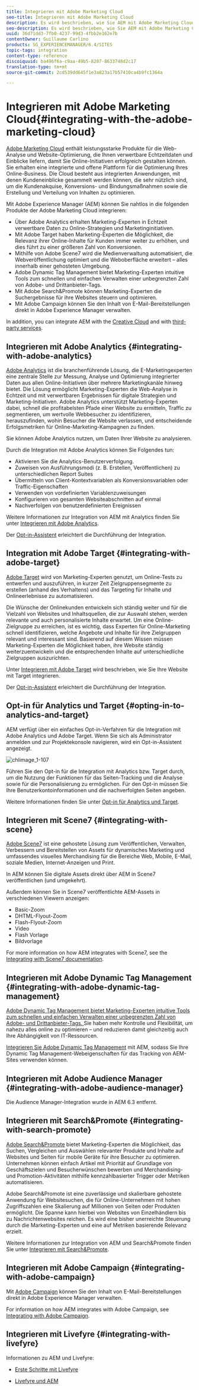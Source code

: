 ```yaml
---
title: Integrieren mit Adobe Marketing Cloud
seo-title: Integrieren mit Adobe Marketing Cloud
description: Es wird beschrieben, wie Sie AEM mit Adobe Marketing Cloud integrieren.
seo-description: Es wird beschrieben, wie Sie AEM mit Adobe Marketing Cloud integrieren.
uuid: 36d71dd3-7fb0-4237-99d3-4fbb2e162e7b
contentOwner: Guillaume Carlino
products: SG_EXPERIENCEMANAGER/6.4/SITES
topic-tags: integration
content-type: reference
discoiquuid: ba496f6a-c9aa-49b5-8207-8633748d2c17
translation-type: tm+mt
source-git-commit: 2cd539dd645f1e3a823a17b57410ca4b9fc1364a

---
```



# Integrieren mit Adobe Marketing Cloud{#integrating-with-the-adobe-marketing-cloud}

[Adobe Marketing Cloud](https://www.adobe.com/solutions/digital-marketing.html) enthält leistungsstarke Produkte für die Web-Analyse und Website-Optimierung, die Ihnen verwertbare Echtzeitdaten und Einblicke liefern, damit Sie Online-Initiativen erfolgreich gestalten können. Sie erhalten eine integrierte und offene Plattform für die Optimierung Ihres Online-Business. Die Cloud besteht aus integrierten Anwendungen, mit denen Kundeneinblicke gesammelt werden können, die sehr nützlich sind, um die Kundenakquise, Konversions- und Bindungsmaßnahmen sowie die Erstellung und Verteilung von Inhalten zu optimieren.

Mit Adobe Experience Manager (AEM) können Sie nahtlos in die folgenden Produkte der Adobe Marketing Cloud integrieren:

* Über Adobe Analytics erhalten Marketing-Experten in Echtzeit verwertbare Daten zu Online-Strategien und Marketinginitiativen.
* Mit Adobe Target haben Marketing-Experten die Möglichkeit, die Relevanz ihrer Online-Inhalte für Kunden immer weiter zu erhöhen, und dies führt zu einer größeren Zahl von Konversionen.
* Mithilfe von Adobe Scene7 wird die Medienverwaltung automatisiert, die Webveröffentlichung optimiert und die Weboberfläche erweitert – alles innerhalb einer gehosteten Umgebung.
* Adobe Dynamic Tag Management bietet Marketing-Experten intuitive Tools zum schnellen und einfachen Verwalten einer unbegrenzten Zahl von Adobe- und Drittanbieter-Tags.
* Mit Adobe Search&amp;Promote können Marketing-Experten die Suchergebnisse für ihre Websites steuern und optimieren.
* Mit Adobe Campaign können Sie den Inhalt von E-Mail-Bereitstellungen direkt in Adobe Experience Manager verwalten.

In addition, you can integrate AEM with the [Creative Cloud](/help/assets/aem-cc-integration-best-practices.md) and with [third-party services](/help/sites-administering/third-party-services.md).

## Integrieren mit Adobe Analytics {#integrating-with-adobe-analytics}

[Adobe Analytics](https://www.omniture.com/en/products/analytics/sitecatalyst) ist die branchenführende Lösung, die E-Marketingexperten eine zentrale Stelle zur Messung, Analyse und Optimierung integrierter Daten aus allen Online-Initiativen über mehrere Marketingkanäle hinweg bietet. Die Lösung ermöglicht Marketing-Experten die Web-Analyse in Echtzeit und mit verwertbaren Ergebnissen für digitale Strategien und Marketing-Initiativen. Adobe Analytics unterstützt Marketing-Experten dabei, schnell die profitabelsten Pfade einer Website zu ermitteln, Traffic zu segmentieren, um wertvolle Webbesucher zu identifizieren, herauszufinden, wohin Besucher die Website verlassen, und entscheidende Erfolgsmetriken für Online-Marketing-Kampagnen zu finden.

Sie können Adobe Analytics nutzen, um Daten Ihrer Website zu analysieren.

Durch die Integration mit Adobe Analytics können Sie Folgendes tun:

* Aktivieren Sie die Analytics-Benutzerverfolgung.
* Zuweisen von Ausführungsmodi (z. B. Erstellen, Veröffentlichen) zu unterschiedlichen Report Suites
* Übermitteln von Client-Kontextvariablen als Konversionsvariablen oder Traffic-Eigenschaften
* Verwenden von vordefinierten Variablenzuweisungen
* Konfigurieren von gesamten Websiteabschnitten auf einmal
* Nachverfolgen von benutzerdefinierten Ereignissen

Weitere Informationen zur Integration von AEM mit Analytics finden Sie unter [Integrieren mit Adobe Analytics](/help/sites-administering/adobeanalytics.md).

Der [Opt-in-Assistent](/help/sites-administering/opt-in.md) erleichtert die Durchführung der Integration.

## Integration mit Adobe Target {#integrating-with-adobe-target}

[Adobe Target](https://www.omniture.com/en/products/conversion/test-and-target) wird von Marketing-Experten genutzt, um Online-Tests zu entwerfen und auszuführen, in kurzer Zeit Zielgruppensegmente zu erstellen (anhand des Verhaltens) und das Targeting für Inhalte und Onlineerlebnisse zu automatisieren.

Die Wünsche der Onlinekunden entwickeln sich ständig weiter und für die Vielzahl von Websites und Inhaltsquellen, die zur Auswahl stehen, werden relevante und auch personalisierte Inhalte erwartet. Um eine Online-Zielgruppe zu erreichen, ist es wichtig, dass Experten für Online-Marketing schnell identifizieren, welche Angebote und Inhalte für ihre Zielgruppen relevant und interessant sind. Basierend auf diesem Wissen müssen Marketing-Experten die Möglichkeit haben, ihre Website ständig weiterzuentwickeln und die entsprechenden Inhalte auf unterschiedliche Zielgruppen auszurichten.

Unter [Integrieren mit Adobe Target](/help/sites-administering/target.md) wird beschrieben, wie Sie Ihre Website mit Target integrieren.

Der [Opt-in-Assistent](/help/sites-administering/opt-in.md) erleichtert die Durchführung der Integration.

## Opt-in für Analytics und Target {#opting-in-to-analytics-and-target}

AEM verfügt über ein einfaches Opt-in-Verfahren für die Integration mit Adobe Analytics und Adobe Target. Wenn Sie sich als Administrator anmelden und zur Projektekonsole navigieren, wird ein Opt-in-Assistent angezeigt.

![chlimage_1-107](assets/chlimage_1-107.png)

Führen Sie den Opt-in für die Integration mit Analytics bzw. Target durch, um die Nutzung der Funktionen für das Seiten-Tracking und die Analyse sowie für die Personalisierung zu ermöglichen. Für den Opt-in müssen Sie Ihre Benutzerkontoinformationen und die nachverfolgten Seiten angeben.

Weitere Informationen finden Sie unter [Opt-in für Analytics und Target](/help/sites-administering/opt-in.md).

## Integrieren mit Scene7 {#integrating-with-scene}

[Adobe Scene7](https://www.adobe.com/products/scene7.html) ist eine gehostete Lösung zum Veröffentlichen, Verwalten, Verbessern und Bereitstellen von Assets für dynamisches Marketing und umfassendes visuelles Merchandising für die Bereiche Web, Mobile, E-Mail, soziale Medien, Internet-Anzeigen und Print.

In AEM können Sie digitale Assets direkt über AEM in Scene7 veröffentlichen (und umgekehrt).

Außerdem können Sie in Scene7 veröffentlichte AEM-Assets in verschiedenen Viewern anzeigen:

* Basic-Zoom
* DHTML-Flyout-Zoom
* Flash-Flyout-Zoom
* Video
* Flash   Vorlage
* Bildvorlage

For more information on how AEM integrates with Scene7, see the [Integrating with Scene7 documentation](/help/sites-administering/scene7.md).

## Integrieren mit Adobe Dynamic Tag Management {#integrating-with-adobe-dynamic-tag-management}

[Adobe Dynamic Tag Management bietet Marketing-Experten intuitive Tools zum schnellen und einfachen Verwalten einer unbegrenzten Zahl von Adobe- und Drittanbieter-Tags. ](https://www.adobe.com/solutions/digital-marketing/dynamic-tag-management.html) Sie haben mehr Kontrolle und Flexibilität, um nahezu alles online zu optimieren – und reduzieren damit gleichzeitig auch Ihre Abhängigkeit von IT-Ressourcen.

[Integrieren Sie Adobe Dynamic Tag Management](/help/sites-administering/dtm.md) mit AEM, sodass Sie Ihre Dynamic Tag Management-Webeigenschaften für das Tracking von AEM-Sites verwenden können.

## Integrieren mit Adobe Audience Manager {#integrating-with-adobe-audience-manager}

Die Audience Manager-Integration wurde in AEM 6.3 entfernt.

## Integrieren mit Search&amp;Promote {#integrating-with-search-promote}

[Adobe Search&amp;Promote](https://www.omniture.com/en/products/conversion/search-and-promote) bietet Marketing-Experten die Möglichkeit, das Suchen, Vergleichen und Auswählen relevanter Produkte und Inhalte auf Websites und Seiten für mobile Geräte für ihre Besucher zu optimieren. Unternehmen können einfach Artikel mit Priorität auf Grundlage von Geschäftszielen und Besucherwünschen bewerben und Merchandising- und Promotion-Aktivitäten mithilfe kennzahlbasierter Trigger oder Metriken automatisieren.

Adobe Search&amp;Promote ist eine zuverlässige und skalierbare gehostete Anwendung für Websitesuchen, die für Online-Unternehmen mit hohen Zugriffszahlen eine Skalierung auf Millionen von Seiten oder Produkten ermöglicht. Die Spanne kann hierbei von Websites von Einzelhändlern bis zu Nachrichtenwebsites reichen. Es wird eine bisher unerreichte Steuerung durch die Marketing-Experten und eine auf Metriken basierende Relevanz erzielt.

Weitere Informationen zur Integration von AEM und Search&amp;Promote finden Sie unter [Integrieren mit Search&amp;Promote](/help/sites-administering/search-and-promote.md).

## Integrieren mit Adobe Campaign {#integrating-with-adobe-campaign}

Mit [Adobe Campaign](https://www.adobe.com/solutions/campaign-management.html) können Sie den Inhalt von E-Mail-Bereitstellungen direkt in Adobe Experience Manager verwalten.

For information on how AEM integrates with Adobe Campaign, see [Integrating with Adobe Campaign](/help/sites-administering/campaignstandard.md).

## Integrieren mit Livefyre {#integrating-with-livefyre}

Informationen zu AEM und Livefyre:

* [Erste Schritte mit Livefyre](https://answers.livefyre.com/developers/getting-started)

* [Livefyre und AEM](https://answers.livefyre.com/product/livefyre-for-adobe-experience-manager-aem/livefyre-for-adobe-experience-manager/)

